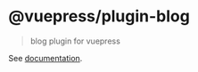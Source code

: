 # @vuepress/plugin-blog

> blog plugin for vuepress

See [documentation](https://vuepress.vuejs.org/plugin/official/plugin-blog.html).




